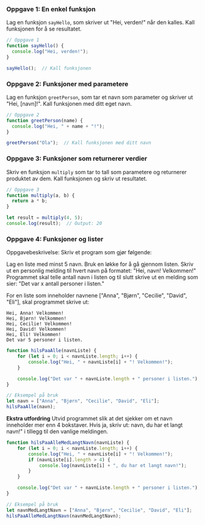 
### Oppgave 1: En enkel funksjon
Lag en funksjon `sayHello`, som skriver ut "Hei, verden!" når den kalles. Kall funksjonen for å se resultatet.

```javascript
// Oppgave 1
function sayHello() {
  console.log("Hei, verden!");
}

sayHello();  // Kall funksjonen
```

### Oppgave 2: Funksjoner med parametere
Lag en funksjon `greetPerson`, som tar et navn som parameter og skriver ut "Hei, [navn]!". Kall funksjonen med ditt eget navn.

```javascript
// Oppgave 2
function greetPerson(name) {
  console.log("Hei, " + name + "!");
}

greetPerson("Ola");  // Kall funksjonen med ditt navn
```

### Oppgave 3: Funksjoner som returnerer verdier
Skriv en funksjon `multiply` som tar to tall som parametere og returnerer produktet av dem. Kall funksjonen og skriv ut resultatet.

```javascript
// Oppgave 3
function multiply(a, b) {
  return a * b;
}

let result = multiply(4, 5);
console.log(result);  // Output: 20
```

### Oppgave 4: Funksjoner og lister
Oppgavebeskrivelse:
Skriv et program som gjør følgende:

Lag en liste med minst 5 navn.
Bruk en løkke for å gå gjennom listen.
Skriv ut en personlig melding til hvert navn på formatet: "Hei, navn! Velkommen!"
Programmet skal telle antall navn i listen og til slutt skrive ut en melding som sier: "Det var x antall personer i listen."

For en liste som inneholder navnene ["Anna", "Bjørn", "Cecilie", "David", "Eli"], skal programmet skrive ut:
```text
Hei, Anna! Velkommen!
Hei, Bjørn! Velkommen!
Hei, Cecilie! Velkommen!
Hei, David! Velkommen!
Hei, Eli! Velkommen!
Det var 5 personer i listen.
```

```javascript
function hilsPaaAlle(navnListe) {
    for (let i = 0; i < navnListe.length; i++) {
        console.log("Hei, " + navnListe[i] + "! Velkommen!");
    }

    console.log("Det var " + navnListe.length + " personer i listen.");
}

// Eksempel på bruk
let navn = ["Anna", "Bjørn", "Cecilie", "David", "Eli"];
hilsPaaAlle(navn);
```


**Ekstra utfordring**
Utvid programmet slik at det sjekker om et navn inneholder mer enn 4 bokstaver. Hvis ja, skriv ut: navn, du har et langt navn!" i tillegg til den vanlige meldingen.

```javascript
function hilsPaaAlleMedLangtNavn(navnListe) {
    for (let i = 0; i < navnListe.length; i++) {
        console.log("Hei, " + navnListe[i] + "! Velkommen!");
        if (navnListe[i].length > 4) {
            console.log(navnListe[i] + ", du har et langt navn!");
        }
    }

    console.log("Det var " + navnListe.length + " personer i listen.");
}

// Eksempel på bruk
let navnMedLangtNavn = ["Anna", "Bjørn", "Cecilie", "David", "Eli"];
hilsPaaAlleMedLangtNavn(navnMedLangtNavn);

```